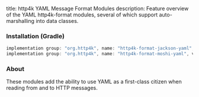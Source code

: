 title: http4k YAML Message Format Modules
description: Feature overview of the YAML http4k-format modules, several of which support auto-marshalling into data classes.

### Installation (Gradle)

```groovy
implementation group: "org.http4k", name: "http4k-format-jackson-yaml", version: "4.33.0.0"
implementation group: "org.http4k", name: "http4k-format-moshi-yaml", version: "4.33.0.0"
```

### About
These modules add the ability to use YAML as a first-class citizen when reading from and to HTTP messages. 

[http4k]: https://http4k.org
